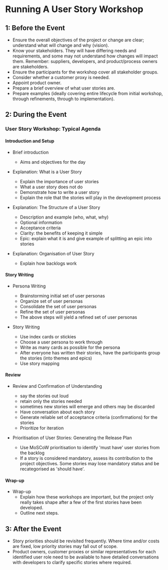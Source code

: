 Running A User Story Workshop
=============================

1: Before the Event
-------------------

- Ensure the overall objectives of the project or change are clear; understand what will change and why (vision).
- Know your stakeholders. They will have differing needs and requirements, and some may not understand how changes will impact them.
  Remember: suppliers, developers, and product/process owners are stakeholders.
- Ensure the participants for the workshop cover all stakeholder groups.
- Consider whether a customer proxy is needed.
- Appoint product owner.
- Prepare a brief overview of what user stories are.
- Prepare examples (ideally covering entire lifecycle from initial workshop, through refinements, through to implementation).

2: During the Event
-------------------

### User Story Workshop: Typical Agenda ###

#### Introduction and Setup ####

- Brief introduction
  - Aims and objectives for the day

- Explanation: What is a User Story
  - Explain the importance of user stories
  - What a user story does not do
  - Demonstrate how to write a user story
  - Explain the role that the stories will play in the development process
  
- Explanation: The Structure of a User Story
  - Description and example (who, what, why)
  - Optional information
  - Acceptance criteria
  - Clarity: the benefits of keeping it simple
  - Epic: explain what it is and give example of splitting an epic into stories

- Explanation: Organisation of User Story
  - Explain how backlogs work

#### Story Writing ####

- Persona Writing
  - Brainstorming initial set of user personas
  - Organize set of user personas
  - Consolidate the set of user personas
  - Refine the set of user personas
  - The above steps will yield a refined set of user personas

- Story Writing
  - Use index cards or stickies
  - Choose a user persona to work through
  - Write as many cards as possible for the persona
  - After everyone has written their stories, have the participants group the stories (into themes and epics)
  - Use story mapping

#### Review ####

- Review and Confirmation of Understanding
  - say the stories out loud
  - retain only the stories needed
  - sometimes new stories will emerge and others may be discarded
  - Have conversation about each story
  - Generate reliable set of acceptance criteria (confirmations) for the stories
  - Prioritize for iteration

- Prioritisation of User Stories: Generating the Release Plan
  - Use MoSCoW prioritisation to identify 'must have' user stories from the backlog
  - If a story is considered mandatory, assess its contribution to the project objectives. Some stories may lose mandatory status and be 
  recategorised as 'should have'.
  
#### Wrap-up #####

- Wrap-up
  - Explain how these workshops are important, but the project only really takes shape after a few of the first stories have been 
  developed.
  - Outline next steps.

3: After the Event
------------------

- Story priorities should be revisited frequently. Where time and/or costs are fixed, low priority stories may fall out of scope.
- Product owners, customer proxies or similar representatives for each identified user role need to be available to have detailed 
conversations with developers to clarify specific stories where required.
 

